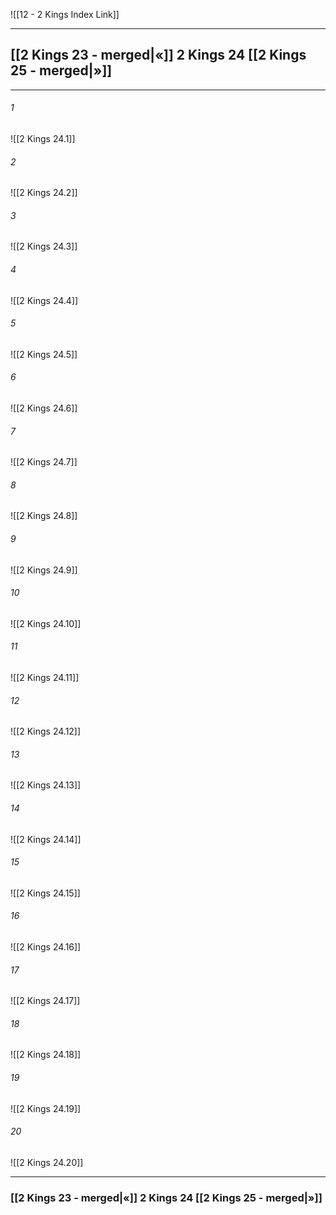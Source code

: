 ![[12 - 2 Kings Index Link]]

---
##  [[2 Kings 23 - merged|«]] 2 Kings 24 [[2 Kings 25 - merged|»]]

---

###### 1
![[2 Kings 24.1]] 

###### 2
![[2 Kings 24.2]] 

###### 3
![[2 Kings 24.3]] 

###### 4
![[2 Kings 24.4]]

###### 5 
![[2 Kings 24.5]] 

###### 6
![[2 Kings 24.6]] 

###### 7
![[2 Kings 24.7]] 

###### 8
![[2 Kings 24.8]] 

###### 9
![[2 Kings 24.9]] 

###### 10
![[2 Kings 24.10]] 

###### 11
![[2 Kings 24.11]] 

###### 12
![[2 Kings 24.12]]

###### 13
![[2 Kings 24.13]] 

###### 14
![[2 Kings 24.14]] 

###### 15
![[2 Kings 24.15]]

###### 16
![[2 Kings 24.16]] 

###### 17
![[2 Kings 24.17]]

###### 18
![[2 Kings 24.18]] 

###### 19
![[2 Kings 24.19]] 

###### 20
![[2 Kings 24.20]]


---
###  [[2 Kings 23 - merged|«]] 2 Kings 24 [[2 Kings 25 - merged|»]]